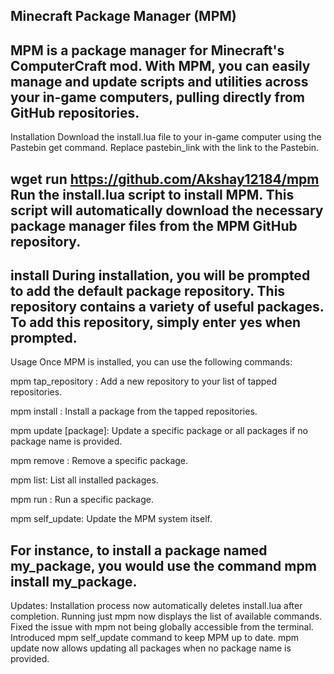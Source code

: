 Minecraft Package Manager (MPM)
---
MPM is a package manager for Minecraft's ComputerCraft mod. With MPM, you can easily manage and update scripts and utilities across your in-game computers, pulling directly from GitHub repositories.
---
Installation
Download the install.lua file to your in-game computer using the Pastebin get command. Replace pastebin_link with the link to the Pastebin.

wget run https://github.com/Akshay12184/mpm
Run the install.lua script to install MPM. This script will automatically download the necessary package manager files from the MPM GitHub repository.
---
install
During installation, you will be prompted to add the default package repository. This repository contains a variety of useful packages. To add this repository, simply enter yes when prompted.
---
Usage
Once MPM is installed, you can use the following commands:

mpm tap_repository <repository url>: Add a new repository to your list of tapped repositories.

mpm install <package>: Install a package from the tapped repositories.

mpm update [package]: Update a specific package or all packages if no package name is provided.

mpm remove <package>: Remove a specific package.

mpm list: List all installed packages.

mpm run <package>: Run a specific package.

mpm self_update: Update the MPM system itself.

For instance, to install a package named my_package, you would use the command mpm install my_package.
---
Updates:
Installation process now automatically deletes install.lua after completion.
Running just mpm now displays the list of available commands.
Fixed the issue with mpm not being globally accessible from the terminal.
Introduced mpm self_update command to keep MPM up to date.
mpm update now allows updating all packages when no package name is provided.
